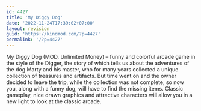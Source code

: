 ```yaml
---
id: 4427
title: 'My Diggy Dog'
date: '2022-11-24T17:39:02+07:00'
layout: revision
guid: 'https://kindmod.com/?p=4427'
permalink: '/?p=4427'
---
```


My Diggy Dog (MOD, Unlimited Money) – funny and colorful arcade game in the style of the Digger, the story of which tells us about the adventures of the dog Marty and his master, who for many years collected a unique collection of treasures and artifacts. But time went on and the owner decided to leave the trip, while the collection was not complete, so now you, along with a funny dog, will have to find the missing items. Classic gameplay, nice drawn graphics and attractive characters will allow you in a new light to look at the classic arcade.